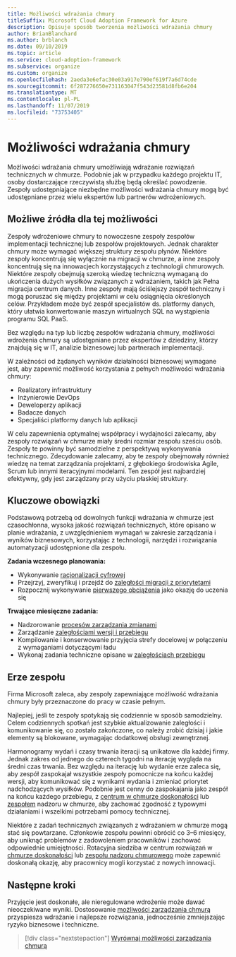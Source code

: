 ```yaml
---
title: Możliwości wdrażania chmury
titleSuffix: Microsoft Cloud Adoption Framework for Azure
description: Opisuje sposób tworzenia możliwości wdrażania chmury
author: BrianBlanchard
ms.author: brblanch
ms.date: 09/10/2019
ms.topic: article
ms.service: cloud-adoption-framework
ms.subservice: organize
ms.custom: organize
ms.openlocfilehash: 2aeda3e6efac30e03a917e790ef619f7a6d74cde
ms.sourcegitcommit: 6f287276650e731163047f543d23581d8fb6e204
ms.translationtype: MT
ms.contentlocale: pl-PL
ms.lasthandoff: 11/07/2019
ms.locfileid: "73753405"
---
```

# <a name="cloud-adoption-capabilities"></a>Możliwości wdrażania chmury

Możliwości wdrażania chmury umożliwiają wdrażanie rozwiązań technicznych w chmurze. Podobnie jak w przypadku każdego projektu IT, osoby dostarczające rzeczywistą służbę będą określać powodzenie. Zespoły udostępniające niezbędne możliwości wdrażania chmury mogą być udostępniane przez wielu ekspertów lub partnerów wdrożeniowych.

## <a name="possible-sources-for-this-capability"></a>Możliwe źródła dla tej możliwości

Zespoły wdrożeniowe chmury to nowoczesne zespoły zespołów implementacji technicznej lub zespołów projektowych. Jednak charakter chmury może wymagać większej struktury zespołu płynów. Niektóre zespoły koncentrują się wyłącznie na migracji w chmurze, a inne zespoły koncentrują się na innowacjech korzystających z technologii chmurowych. Niektóre zespoły obejmują szeroką wiedzę techniczną wymaganą do ukończenia dużych wysiłków związanych z wdrażaniem, takich jak Pełna migracja centrum danych. Inne zespoły mają ściślejszy zespół techniczny i mogą poruszać się między projektami w celu osiągnięcia określonych celów. Przykładem może być zespół specjalistów ds. platformy danych, który ułatwia konwertowanie maszyn wirtualnych SQL na wystąpienia programu SQL PaaS.

Bez względu na typ lub liczbę zespołów wdrażania chmury, możliwości wdrożenia chmury są udostępniane przez ekspertów z dziedziny, którzy znajdują się w IT, analizie biznesowej lub partnerach implementacji.

W zależności od żądanych wyników działalności biznesowej wymagane jest, aby zapewnić możliwość korzystania z pełnych możliwości wdrażania chmury:

- Realizatory infrastruktury
- Inżynierowie DevOps
- Deweloperzy aplikacji
- Badacze danych
- Specjaliści platformy danych lub aplikacji

W celu zapewnienia optymalnej współpracy i wydajności zalecamy, aby zespoły rozwiązań w chmurze miały średni rozmiar zespołu sześciu osób. Zespoły te powinny być samodzielne z perspektywą wykonywania technicznego. Zdecydowanie zalecamy, aby te zespoły obejmowały również wiedzę na temat zarządzania projektami, z głębokiego środowiska Agile, Scrum lub innymi iteracyjnymi modelami. Ten zespół jest najbardziej efektywny, gdy jest zarządzany przy użyciu płaskiej struktury.

## <a name="key-responsibilities"></a>Kluczowe obowiązki

Podstawową potrzebą od dowolnych funkcji wdrażania w chmurze jest czasochłonna, wysoka jakość rozwiązań technicznych, które opisano w planie wdrażania, z uwzględnieniem wymagań w zakresie zarządzania i wyników biznesowych, korzystając z technologii, narzędzi i rozwiązania automatyzacji udostępnione dla zespołu.

**Zadania wczesnego planowania:**

- Wykonywanie [racjonalizacji cyfrowej](../digital-estate/index.md)
- Przejrzyj, zweryfikuj i przejdź do [zaległości migracji z priorytetami](../migrate/migration-considerations/assess/release-iteration-backlog.md)
- Rozpocznij wykonywanie [pierwszego obciążenia](../digital-estate/rationalize.md#select-the-first-workload) jako okazję do uczenia się

**Trwające miesięczne zadania:**

- Nadzorowanie [procesów zarządzania zmianami](../migrate/migration-considerations/prerequisites/technical-complexity.md)
- Zarządzanie [zaległościami wersji i przebiegu](../migrate/migration-considerations/assess/release-iteration-backlog.md)
- Kompilowanie i konserwowanie przyjęcia strefy docelowej w połączeniu z wymaganiami dotyczącymi ładu
- Wykonaj zadania techniczne opisane w [zaległościach przebiegu](../migrate/migration-considerations/assess/release-iteration-backlog.md)

## <a name="team-cadence"></a>Erze zespołu

Firma Microsoft zaleca, aby zespoły zapewniające możliwość wdrażania chmury były przeznaczone do pracy w czasie pełnym.

Najlepiej, jeśli te zespoły spotykają się codziennie w sposób samodzielny. Celem codziennych spotkań jest szybkie aktualizowanie zaległości i komunikowanie się, co zostało zakończone, co należy zrobić dzisiaj i jakie elementy są blokowane, wymagając dodatkowej obsługi zewnętrznej.

Harmonogramy wydań i czasy trwania iteracji są unikatowe dla każdej firmy. Jednak zakres od jednego do czterech tygodni na iterację wygląda na średni czas trwania. Bez względu na iterację lub wydanie erze zaleca się, aby zespół zaspokajał wszystkie zespoły pomocnicze na końcu każdej wersji, aby komunikować się z wynikami wydania i zmieniać priorytet nadchodzących wysiłków. Podobnie jest cenny do zaspokajania jako zespół na końcu każdego przebiegu, z [centrum w chmurze doskonałości](./cloud-center-of-excellence.md) lub [zespołem](./cloud-governance.md) nadzoru w chmurze, aby zachować zgodność z typowymi działaniami i wszelkimi potrzebami pomocy technicznej.

Niektóre z zadań technicznych związanych z wdrażaniem w chmurze mogą stać się powtarzane. Członkowie zespołu powinni obrócić co 3&ndash;6 miesięcy, aby uniknąć problemów z zadowoleniem pracowników i zachować odpowiednie umiejętności. Rotacyjna siedziba w centrum rozwiązań w [chmurze doskonałości](./cloud-center-of-excellence.md) lub [zespołu nadzoru chmurowego](./cloud-governance.md) może zapewnić doskonałą okazję, aby pracownicy mogli korzystać z nowych innowacji.

## <a name="next-steps"></a>Następne kroki

Przyjęcie jest doskonałe, ale nieregulowane wdrożenie może dawać nieoczekiwane wyniki. Dostosowanie [możliwości zarządzania chmurą](./cloud-governance.md) przyspiesza wdrażanie i najlepsze rozwiązania, jednocześnie zmniejszając ryzyko biznesowe i techniczne.

> [!div class="nextstepaction"]
> [Wyrównaj możliwości zarządzania chmurą](./cloud-governance.md)
